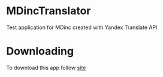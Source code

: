 # MDincTranslator
Test application for MDinc created with Yandex Translate API
# Downloading
To download this app follow [site](https://yadi.sk/d/cU7bRUqU9JPtag)
